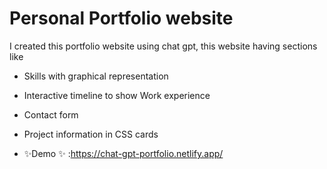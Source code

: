 # Personal Portfolio website

I created this portfolio website using chat gpt, this website having sections like

- Skills with graphical representation
- Interactive timeline to show Work experience
- Contact form
- Project information in CSS cards

- ✨Demo ✨ :https://chat-gpt-portfolio.netlify.app/
